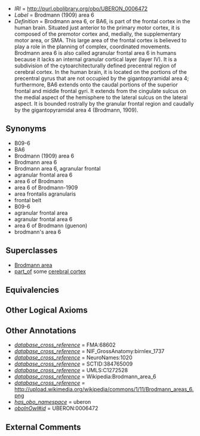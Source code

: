  * *IRI* = http://purl.obolibrary.org/obo/UBERON_0006472
 * *Label* = Brodmann (1909) area 6
 * *Definition* = Brodmann area 6, or BA6, is part of the frontal cortex in the human brain. Situated just anterior to the primary motor cortex, it is composed of the premotor cortex and, medially, the supplementary motor area, or SMA. This large area of the frontal cortex is believed to play a role in the planning of complex, coordinated movements. Brodmann area 6 is also called agranular frontal area 6 in humans because it lacks an internal granular cortical layer (layer IV). It is a subdivision of the cytoarchitecturally defined precentral region of cerebral cortex. In the human brain, it is located on the portions of the precentral gyrus that are not occupied by the gigantopyramidal area 4; furthermore, BA6 extends onto the caudal portions of the superior frontal and middle frontal gyri. It extends from the cingulate sulcus on the medial aspect of the hemisphere to the lateral sulcus on the lateral aspect. It is bounded rostrally by the granular frontal region and caudally by the gigantopyramidal area 4 (Brodmann, 1909).

## Synonyms

 * B09-6
 * BA6
 * Brodmann (1909) area 6
 * Brodmann area 6
 * Brodmann area 6, agranular frontal
 * agranular frontal area 6
 * area 6 of Brodmann
 * area 6 of Brodmann-1909
 * area frontalis agranularis
 * frontal belt
 * B09-6
 * agranular frontal area
 * agranular frontal area 6
 * area 6 of Brodmann (guenon)
 * brodmann's area 6

## Superclasses

 * [Brodmann area](../../UBERON/29/UBERON_0013529.md)
 * [part_of](../../BFO/50/BFO_0000050.md) some [cerebral cortex](../../UBERON/56/UBERON_0000956.md)

## Equivalencies


## Other Logical Axioms


## Other Annotations

 * *[database_cross_reference](../../ef/oboInOwl#hasDbXref.md)* = FMA:68602
 * *[database_cross_reference](../../ef/oboInOwl#hasDbXref.md)* = NIF_GrossAnatomy:birnlex_1737
 * *[database_cross_reference](../../ef/oboInOwl#hasDbXref.md)* = NeuroNames:1020
 * *[database_cross_reference](../../ef/oboInOwl#hasDbXref.md)* = SCTID:384765009
 * *[database_cross_reference](../../ef/oboInOwl#hasDbXref.md)* = UMLS:C1272528
 * *[database_cross_reference](../../ef/oboInOwl#hasDbXref.md)* = Wikipedia:Brodmann_area_6
 * *[database_cross_reference](../../ef/oboInOwl#hasDbXref.md)* = http://upload.wikimedia.org/wikipedia/commons/1/11/Brodmann_areas_6.png
 * *[has_obo_namespace](../../ce/oboInOwl#hasOBONamespace.md)* = uberon
 * *[oboInOwl#id](../../id/oboInOwl#id.md)* = UBERON:0006472

## External Comments

